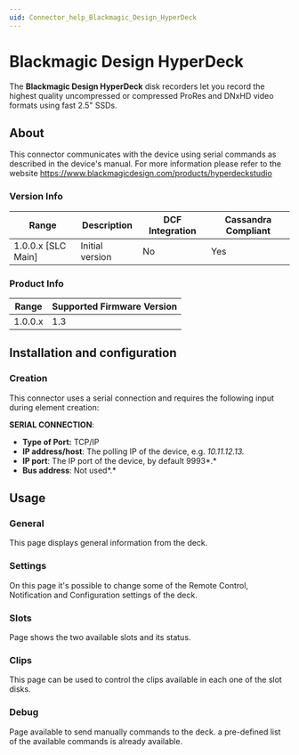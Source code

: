```yaml
---
uid: Connector_help_Blackmagic_Design_HyperDeck
---
```


# Blackmagic Design HyperDeck

The **Blackmagic Design HyperDeck** disk recorders let you record the highest quality uncompressed or compressed ProRes and DNxHD video formats using fast 2.5" SSDs.

## About

This connector communicates with the device using serial commands as described in the device's manual. For more information please refer to the website <https://www.blackmagicdesign.com/products/hyperdeckstudio>

### Version Info

| Range | Description | DCF Integration | Cassandra Compliant |
|----------------------|-----------------|---------------------|-------------------------|
| 1.0.0.x [SLC Main]   | Initial version  | No                  | Yes                     |

### Product Info

| Range | Supported Firmware Version |
|------------------|-----------------------------|
| 1.0.0.x          | 1.3                         |

## Installation and configuration

### Creation

This connector uses a serial connection and requires the following input during element creation:

**SERIAL CONNECTION**:

- **Type of Port:** TCP/IP
- **IP address/host**: The polling IP of the device, e.g. *10.11.12.13.*
- **IP port**: The IP port of the device, by default 9993*.*
- **Bus address**: Not used*.*

## Usage

### General

This page displays general information from the deck.

### Settings

On this page it's possible to change some of the Remote Control, Notification and Configuration settings of the deck.

### Slots

Page shows the two available slots and its status.

### Clips

This page can be used to control the clips available in each one of the slot disks.

### Debug

Page available to send manually commands to the deck. a pre-defined list of the available commands is already available.

